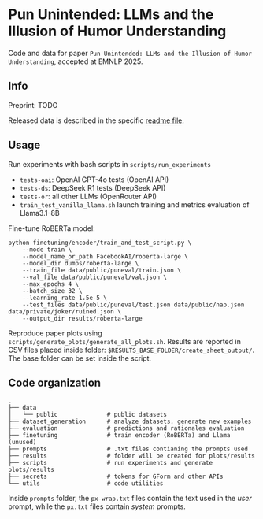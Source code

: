 # Pun Unintended: LLMs and the Illusion of Humor Understanding

Code and data for paper `Pun Unintended: LLMs and the Illusion of Humor Understanding`, accepted at EMNLP 2025.

## Info

Preprint: TODO

Released data is described in the specific [readme file](./data/public/readme.md).

## Usage

Run experiments with bash scripts in `scripts/run_experiments`

- `tests-oai`: OpenAI GPT-4o tests (OpenAI API)
- `tests-ds`: DeepSeek R1 tests (DeepSeek API)
- `tests-or`: all other LLMs (OpenRouter API)
- `train_test_vanilla_llama.sh` launch training and metrics evaluation of Llama3.1-8B

Fine-tune RoBERTa model:

```shell
python finetuning/encoder/train_and_test_script.py \
    --mode train \
    --model_name_or_path FacebookAI/roberta-large \
    --model_dir dumps/roberta-large \
    --train_file data/public/puneval/train.json \
    --val_file data/public/puneval/val.json \
    --max_epochs 4 \
    --batch_size 32 \
    --learning_rate 1.5e-5 \
    --test_files data/public/puneval/test.json data/public/nap.json data/private/joker/ruined.json \
    --output_dir results/roberta-large
```

Reproduce paper plots using `scripts/generate_plots/generate_all_plots.sh`.
Results are reported in CSV files placed inside folder: `$RESULTS_BASE_FOLDER/create_sheet_output/`. The base folder can
be set inside the script.

## Code organization

```
.
├── data
│   └── public              # public datasets
├── dataset_generation      # analyze datasets, generate new examples
├── evaluation              # predictions and rationales evaluation
├── finetuning              # train encoder (RoBERTa) and Llama (unused)
├── prompts                 # .txt files contianing the prompts used
├── results                 # folder will be created for plots/results
├── scripts                 # run experiments and generate plots/results
├── secrets                 # tokens for GForm and other APIs
└── utils                   # code utilities
```

Inside `prompts` folder, the `px-wrap.txt` files contain the text used in the _user_ prompt, while the `px.txt` files
contain _system_ prompts.